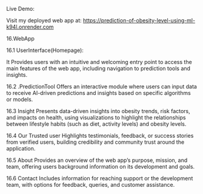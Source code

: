 Live Demo:

Visit my deployed web app at: https://prediction-of-obesity-level-using-ml-k94l.onrender.com

16.WebApp

16.1 UserInterface(Homepage):


It Provides users with an intuitive and welcoming entry point to access the main features of the web app, including navigation to prediction tools and insights.

16.2 .PredictionTool
Offers an interactive module where users can input data to receive AI-driven predictions and insights based on specific algorithms or models.

16.3 Insight
Presents data-driven insights into obesity trends, risk factors, and impacts on health, using visualizations to highlight the relationships between lifestyle habits (such as diet, activity levels) and obesity levels.

16.4 Our Trusted user
Highlights testimonials, feedback, or success stories from verified users, building credibility and community trust around the application.

16.5 About
Provides an overview of the web app’s purpose, mission, and team, offering users background information on its development and goals.

16.6 Contact
Includes information for reaching support or the development team, with options for feedback, queries, and customer assistance.
